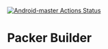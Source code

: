 [![Android-master Actions Status](https://github.com/azenakhi/packer-builder/workflows/CI/badge.svg)](https://github.com/azenakhi/packer-builder/actions)
# Packer Builder

